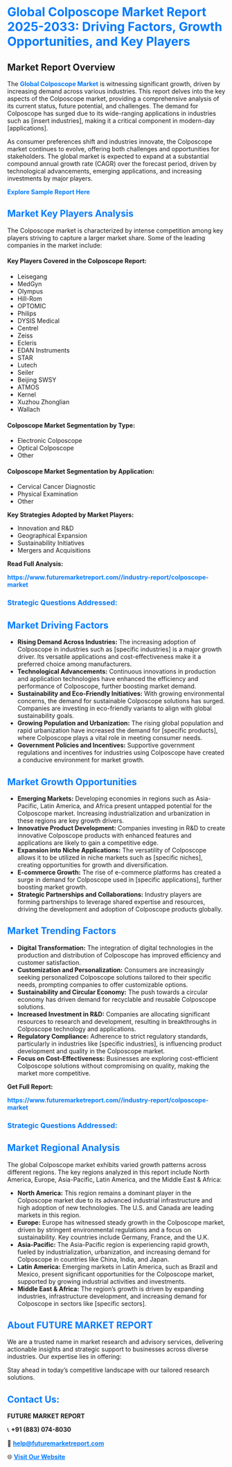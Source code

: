 <h1 style="color: #007BFF;">Global Colposcope Market Report 2025-2033: Driving Factors, Growth Opportunities, and Key Players</h1>

<section id="overview">
<h2>Market Report Overview</h2>
<p>The <a href="https://www.futuremarketreport.com//industry-report/colposcope-market" style="color: #007BFF; text-decoration: none;"><strong>Global Colposcope Market</strong></a> is witnessing significant growth, driven by increasing demand across various industries. This report delves into the key aspects of the Colposcope market, providing a comprehensive analysis of its current status, future potential, and challenges. The demand for Colposcope has surged due to its wide-ranging applications in industries such as [insert industries], making it a critical component in modern-day [applications].</p>
<p>As consumer preferences shift and industries innovate, the Colposcope market continues to evolve, offering both challenges and opportunities for stakeholders. The global market is expected to expand at a substantial compound annual growth rate (CAGR) over the forecast period, driven by technological advancements, emerging applications, and increasing investments by major players.</p>
</section>

<section id="overview">
<p><a href="https://www.futuremarketreport.com//request-sample/reportId=80335" style="color: #007BFF; text-decoration: none;"><strong>Explore Sample Report Here</strong></a></p>
</section>

<section id="key-players">
<h2 style="color: #007BFF;">Market Key Players Analysis</h2>
<p>The Colposcope market is characterized by intense competition among key players striving to capture a larger market share. Some of the leading companies in the market include:</p>
<h4>Key Players Covered in the Colposcope Report:</h4>
<ul><li>Leisegang</li><li>MedGyn</li><li>Olympus</li><li>Hill-Rom</li><li>OPTOMIC</li><li>Philips</li><li>DYSIS Medical</li><li>Centrel</li><li>Zeiss</li><li>Ecleris</li><li>EDAN Instruments</li><li>STAR</li><li>Lutech</li><li>Seiler</li><li>Beijing SWSY</li><li>ATMOS</li><li>Kernel</li><li>Xuzhou Zhonglian</li><li>Wallach</li></ul>
<h4>Colposcope Market Segmentation by Type:</h4>
<ul><li>Electronic Colposcope</li><li>Optical Colposcope</li><li>Other</li></ul>

<h4>Colposcope Market Segmentation by Application:</h4>
<ul><li>Cervical Cancer Diagnostic</li><li>Physical Examination</li><li>Other</li></ul>
<p><strong>Key Strategies Adopted by Market Players:</strong></p>
<ul>
<li>Innovation and R&D</li>
<li>Geographical Expansion</li>
<li>Sustainability Initiatives</li>
<li>Mergers and Acquisitions</li>
</ul>
</section>

<section>
<p><strong>Read Full Analysis: </strong></p><a href="https://www.futuremarketreport.com//industry-report/colposcope-market" style="color: #007BFF; text-decoration: none;"><strong>https://www.futuremarketreport.com//industry-report/colposcope-market</strong></a>
<h3 style="color: #007BFF;">Strategic Questions Addressed:</h3>
</section>

<section id="driving-factors">
<h2 style="color: #007BFF;">Market Driving Factors</h2>
<ul>
<li><strong>Rising Demand Across Industries:</strong> The increasing adoption of Colposcope in industries such as [specific industries] is a major growth driver. Its versatile applications and cost-effectiveness make it a preferred choice among manufacturers.</li>
<li><strong>Technological Advancements:</strong> Continuous innovations in production and application technologies have enhanced the efficiency and performance of Colposcope, further boosting market demand.</li>
<li><strong>Sustainability and Eco-Friendly Initiatives:</strong> With growing environmental concerns, the demand for sustainable Colposcope solutions has surged. Companies are investing in eco-friendly variants to align with global sustainability goals.</li>
<li><strong>Growing Population and Urbanization:</strong> The rising global population and rapid urbanization have increased the demand for [specific products], where Colposcope plays a vital role in meeting consumer needs.</li>
<li><strong>Government Policies and Incentives:</strong> Supportive government regulations and incentives for industries using Colposcope have created a conducive environment for market growth.</li>
</ul>
</section>

<section id="growth-opportunities">
<h2 style="color: #007BFF;">Market Growth Opportunities</h2>
<ul>
<li><strong>Emerging Markets:</strong> Developing economies in regions such as Asia-Pacific, Latin America, and Africa present untapped potential for the Colposcope market. Increasing industrialization and urbanization in these regions are key growth drivers.</li>
<li><strong>Innovative Product Development:</strong> Companies investing in R&D to create innovative Colposcope products with enhanced features and applications are likely to gain a competitive edge.</li>
<li><strong>Expansion into Niche Applications:</strong> The versatility of Colposcope allows it to be utilized in niche markets such as [specific niches], creating opportunities for growth and diversification.</li>
<li><strong>E-commerce Growth:</strong> The rise of e-commerce platforms has created a surge in demand for Colposcope used in [specific applications], further boosting market growth.</li>
<li><strong>Strategic Partnerships and Collaborations:</strong> Industry players are forming partnerships to leverage shared expertise and resources, driving the development and adoption of Colposcope products globally.</li>
</ul>
</section>

<section id="trending-factors">
<h2 style="color: #007BFF;">Market Trending Factors</h2>
<ul>
<li><strong>Digital Transformation:</strong> The integration of digital technologies in the production and distribution of Colposcope has improved efficiency and customer satisfaction.</li>
<li><strong>Customization and Personalization:</strong> Consumers are increasingly seeking personalized Colposcope solutions tailored to their specific needs, prompting companies to offer customizable options.</li>
<li><strong>Sustainability and Circular Economy:</strong> The push towards a circular economy has driven demand for recyclable and reusable Colposcope solutions.</li>
<li><strong>Increased Investment in R&D:</strong> Companies are allocating significant resources to research and development, resulting in breakthroughs in Colposcope technology and applications.</li>
<li><strong>Regulatory Compliance:</strong> Adherence to strict regulatory standards, particularly in industries like [specific industries], is influencing product development and quality in the Colposcope market.</li>
<li><strong>Focus on Cost-Effectiveness:</strong> Businesses are exploring cost-efficient Colposcope solutions without compromising on quality, making the market more competitive.</li>
</ul>
</section>

<section>
<p><strong>Get Full Report: </strong></p><a href="https://www.futuremarketreport.com//industry-report/colposcope-market" style="color: #007BFF; text-decoration: none;"><strong>https://www.futuremarketreport.com//industry-report/colposcope-market</strong></a>
<h3 style="color: #007BFF;">Strategic Questions Addressed:</h3>
</section>


<section id="regional-analysis">
<h2 style="color: #007BFF;">Market Regional Analysis</h2>
<p>The global Colposcope market exhibits varied growth patterns across different regions. The key regions analyzed in this report include North America, Europe, Asia-Pacific, Latin America, and the Middle East & Africa:</p>
<ul>
<li><strong>North America:</strong> This region remains a dominant player in the Colposcope market due to its advanced industrial infrastructure and high adoption of new technologies. The U.S. and Canada are leading markets in this region.</li>
<li><strong>Europe:</strong> Europe has witnessed steady growth in the Colposcope market, driven by stringent environmental regulations and a focus on sustainability. Key countries include Germany, France, and the U.K.</li>
<li><strong>Asia-Pacific:</strong> The Asia-Pacific region is experiencing rapid growth, fueled by industrialization, urbanization, and increasing demand for Colposcope in countries like China, India, and Japan.</li>
<li><strong>Latin America:</strong> Emerging markets in Latin America, such as Brazil and Mexico, present significant opportunities for the Colposcope market, supported by growing industrial activities and investments.</li>
<li><strong>Middle East & Africa:</strong> The region’s growth is driven by expanding industries, infrastructure development, and increasing demand for Colposcope in sectors like [specific sectors].</li>
</ul>
</section>

<footer>
<h2 style="color: #007BFF;">About FUTURE MARKET REPORT</h2>
<p>We are a trusted name in market research and advisory services, delivering actionable insights and strategic support to businesses across diverse industries. Our expertise lies in offering:</p>

<p>Stay ahead in today’s competitive landscape with our tailored research solutions.</p>

<h2 style="color: #007BFF;">Contact Us:</h2>
<p><strong>FUTURE MARKET REPORT</strong></p>
<p>📞 <strong>+91 (883) 074-8030</strong></p>
<p>📧 <strong><a href="mailto:help@futuremarketreport.com" style="color: #007BFF;">help@futuremarketreport.com</a></strong></p>
<p>🌐 <strong><a href="https://www.futuremarketreport.com/" style="color: #007BFF;">Visit Our Website</a></strong></p>
</footer>